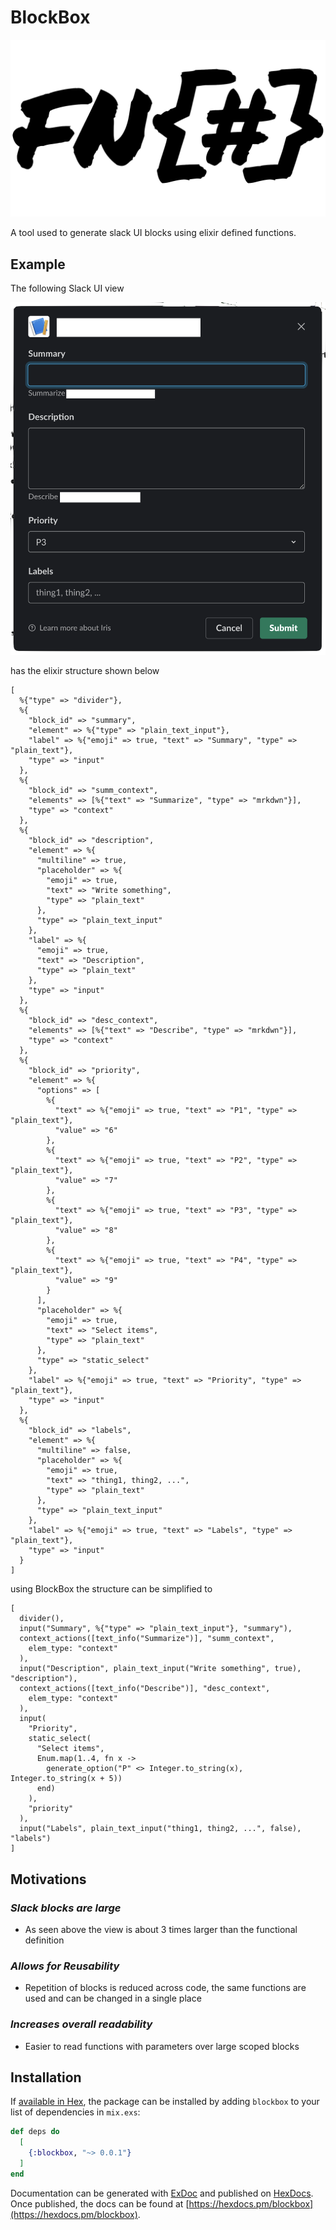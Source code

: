 # BlockBox

![alt example block creation](https://raw.githubusercontent.com/azohra/BlockBox/master/images/shit_bricks.png)

A tool used to generate slack UI blocks using elixir defined functions.

## Example

The following Slack UI view

![alt example block creation](https://raw.githubusercontent.com/azohra/BlockBox/master/images/demo.png)

has the elixir structure shown below

```
[
  %{"type" => "divider"},
  %{
    "block_id" => "summary",
    "element" => %{"type" => "plain_text_input"},
    "label" => %{"emoji" => true, "text" => "Summary", "type" => "plain_text"},
    "type" => "input"
  },
  %{
    "block_id" => "summ_context",
    "elements" => [%{"text" => "Summarize", "type" => "mrkdwn"}],
    "type" => "context"
  },
  %{
    "block_id" => "description",
    "element" => %{
      "multiline" => true,
      "placeholder" => %{
        "emoji" => true,
        "text" => "Write something",
        "type" => "plain_text"
      },
      "type" => "plain_text_input"
    },
    "label" => %{
      "emoji" => true,
      "text" => "Description",
      "type" => "plain_text"
    },
    "type" => "input"
  },
  %{
    "block_id" => "desc_context",
    "elements" => [%{"text" => "Describe", "type" => "mrkdwn"}],
    "type" => "context"
  },
  %{
    "block_id" => "priority",
    "element" => %{
      "options" => [
        %{
          "text" => %{"emoji" => true, "text" => "P1", "type" => "plain_text"},
          "value" => "6"
        },
        %{ 
          "text" => %{"emoji" => true, "text" => "P2", "type" => "plain_text"},
          "value" => "7"
        },
        %{
          "text" => %{"emoji" => true, "text" => "P3", "type" => "plain_text"},
          "value" => "8"
        },
        %{
          "text" => %{"emoji" => true, "text" => "P4", "type" => "plain_text"},
          "value" => "9"
        }
      ],
      "placeholder" => %{
        "emoji" => true,
        "text" => "Select items",
        "type" => "plain_text"
      },
      "type" => "static_select"
    },
    "label" => %{"emoji" => true, "text" => "Priority", "type" => "plain_text"},
    "type" => "input"
  },
  %{
    "block_id" => "labels",
    "element" => %{
      "multiline" => false,
      "placeholder" => %{
        "emoji" => true,
        "text" => "thing1, thing2, ...",
        "type" => "plain_text"
      },
      "type" => "plain_text_input"
    },
    "label" => %{"emoji" => true, "text" => "Labels", "type" => "plain_text"},
    "type" => "input"
  }
]
```

using BlockBox the structure can be simplified to 

```
[
  divider(),
  input("Summary", %{"type" => "plain_text_input"}, "summary"),
  context_actions([text_info("Summarize")], "summ_context",
    elem_type: "context"
  ),
  input("Description", plain_text_input("Write something", true), "description"),
  context_actions([text_info("Describe")], "desc_context",
    elem_type: "context"
  ),
  input(
    "Priority",
    static_select(
      "Select items",
      Enum.map(1..4, fn x ->
        generate_option("P" <> Integer.to_string(x), Integer.to_string(x + 5))
      end)
    ),
    "priority"
  ),
  input("Labels", plain_text_input("thing1, thing2, ...", false), "labels")
]
```

## Motivations

### *Slack blocks are large*

  - As seen above the view is about 3 times larger than the functional definition

### *Allows for Reusability*
  
  - Repetition of blocks is reduced across code, the same functions are used and can be changed in a single place

### *Increases overall readability*
  
  - Easier to read functions with parameters over large scoped blocks 

## Installation

If [available in Hex](https://hex.pm/docs/publish), the package can be installed
by adding `blockbox` to your list of dependencies in `mix.exs`:

```elixir
def deps do
  [
    {:blockbox, "~> 0.0.1"}
  ]
end
```

Documentation can be generated with [ExDoc](https://github.com/elixir-lang/ex_doc)
and published on [HexDocs](https://hexdocs.pm). Once published, the docs can
be found at [https://hexdocs.pm/blockbox](https://hexdocs.pm/blockbox).

